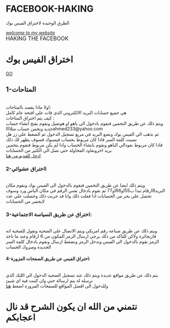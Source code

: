# FACEBOOK-HAKING
الطرق الوحيدة لاختراق الفيس بوك
<html>
<head>
<title>FACEBOOK</title>
</head>
<body link='red'alink='green' vlink=blue>
<u><i>welcome to my website</i></u>
</br><big>HAKING THE FACEBOOK</big>
<h1>اختراق الفيس بوك</h1>
<a href='facebookpageremoved.jpg'>GO</a>
<br/><h2>1-المتاحات </h2>
</br>اولا ماذا يقصد بالمتاحات:
</br>هي جميع حسابات البريد الالكتروني الذي فات علي افتحة عام كامل 
</br>كيف يتم اختراق المتاحات :
</br>ويتم ذلك عن طريق التحمين فنقوم بادخول الي ياهو او هوتميل ونقوم بفتح انشاء حساب جديد ونخمن حساب مثلااااahmed233@yahoo.com 
</br>ثم نذهب الي الفيس بوك ونضع البريد في مربع تسجيل الدخول ثم الضغط علي زر هل نسيت كلمة السر فاذا كان مربوط بحساب فيسبوك فسوف يظهر لك ذلك
</br>فاذا كان مربوط نعودالي الياهو ونقوم بانشاء الحساب واذا لم يكن مربوط فنقوم بتخمين بريد اخرونعاود المحاولة حتي نصل الي الكثير من الحسابات
<br/><a href='https://www.youtube.com/watch?v=xDQyKTNIqbk&t=97s'>ادحل للفديو من هنا</a>
<br/><h3>2-ااختراق عشوائي</h3>
<br/>ويتم ذلك ايضا عن طريق التخمين فنقوم بالدخول الي الفيس بوك ونقوم مكان البريد8ارقام تبدأ ب55او66او77 ثم نقوم بادخال نفس الرقم في مكان الباس ورد وسوف تحصل علي بحر من الحسابات اذا فعلت ذلك وانا قد جربت ذلك وحصلت علي عدد لايحصر من الحسابات
<h3>3-اختراق عن طريق السياسة الاجتماعية:</h3>
</br>ويتم ذلك عن طريق صناعة رقم امريكي ويتم الاتصال علي الضحية ونقول للضحية انه فازبجائزة ولاكن للتاكد من ذلك يرجي ارسال الرمز المكون من 6 ارقام وعند ما ناخذ الرمز نقوم بالدخول الي الفيس وندخل الرمز ونضغط ارسال ونقوم بادخال كلمة السر الجديدة ومبروك الحساب
<h4>4-اختراق الفيس عن طريق الصفحات المزورة:</h4>
<br/>يتم ذلك عن طريق مواقع عديدة ويتم ذلك عند تسجيل الضحية الدخول الي اللنك الذي ترسلة لة يتم ارسالة حتي وان كتبت فية اي شيئ
</br>وللدخول الي افضل المواقع للصفحات المزورة اضغط <a href='http://cut-urls.com/EWRxIwyk'>هنا</a>
</br>        
</body>
<body coloer='red'>
<h1>نتمني من الله ان يكون الشرح قد نال اعجابكم </h1>
</body>
<body background="facebookpageremoved.jpg">
</body>
</html>
